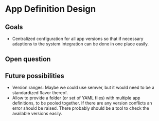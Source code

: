 # App Definition Design

## Goals

- Centralized configuration for all app versions so that if necessary adaptions to the system integration can be done in one place easily.

## Open question

## Future possibilities

- Version ranges: Maybe we could use semver, but it would need to be a standardized flavor thereof.
- Allow to provide a folder (or set of YAML files) with multiple app definitions, to be pooled together.
    If there are any version conflicts an error should be raised.
    There probably should be a tool to check the available versions easily.
